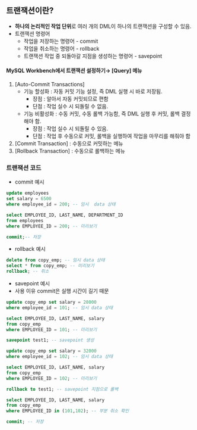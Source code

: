 ## 트랜잭션이란?
- **하나의 논리적인 작업 단위**로 여러 개의 DML이 하나의 트랜잭션을 구성할 수 있음.
- 트랜잭션 명령어
	- 작업을 저장하는 명령어 - commit
	- 작업을 취소하는 명령어 - rollback
	- 트랜잭션 작업 중 되돌아갈 지점을 생성하는 명령어 - savepoint
#### MySQL Workbench에서 트랜잭션 설정하기→ [Query] 메뉴 
1. [Auto-Commit Transactions] 
	- 기능 할성화 : 자동 커밋 기능 설정, 즉 DML 실행 시 바로 저장됨. 
		- 장점 : 알아서 자동 커밋되므로 편함
		- 단점 : 작업 실수 시 되돌릴 수 없음. 
	- 기능 비활성화 : 수동 커밋, 수동 롤백 가능함, 즉 DML 실행 후 커밋, 롤백 결정해야 함. 
		- 장점 : 작업 실수 시 되돌릴 수 있음. 
		- 단점 : 작업 후 수동으로 커밋, 롤백을 실행하여 작업을 마무리를 해줘야 함
1. [Commit Transaction] : 수동으로 커밋하는 메뉴 
2. [Rollback Transaction] : 수동으로 롤백하는 메뉴 
### 트랜잭션 코드
- commit 예시
```sql
update employees
set salary = 6500
where employee_id = 200; -- 임시  data 상태

select EMPLOYEE_ID, LAST_NAME, DEPARTMENT_ID
from employees
where EMPLOYEE_ID = 200; -- 미리보기

commit;-- 저장
```
- rollback 예시
```sql
delete from copy_emp; -- 임시 data 상태
select * from copy_emp; -- 미리보기
rollback; -- 취소
```
- savepoint 예시
- 사용 이유 commit은 실행 시간이 길기 때문
```sql
update copy_emp set salary = 28000
where employee_id = 101; -- 임시 data 상태

select EMPLOYEE_ID, LAST_NAME, salary
from copy_emp
where EMPLOYEE_ID = 101; -- 미리보기

savepoint test1; -- savepoint 생성

update copy_emp set salary = 32000
where employee_id = 102; -- 임시 data 상태

select EMPLOYEE_ID, LAST_NAME, salary
from copy_emp
where EMPLOYEE_ID = 102; -- 미리보기

rollback to test1; -- savepoint 지점으로 롤백

select EMPLOYEE_ID, LAST_NAME, salary
from copy_emp
where EMPLOYEE_ID in (101,102); -- 부분 취소 확인

commit; -- 저장
```